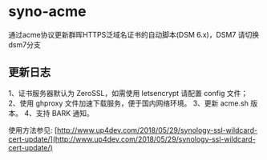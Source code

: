 # syno-acme
通过acme协议更新群晖HTTPS泛域名证书的自动脚本(DSM 6.x)，DSM7 请切换dsm7分支

## 更新日志
1、证书服务器默认为 ZeroSSL，如需使用 letsencrypt 请配置 config 文件；
2、使用 ghproxy 文件加速下载服务，便于国内网络环境。
3、更新 acme.sh 版本。
4、支持 BARK 通知。

使用方法参见: [http://www.up4dev.com/2018/05/29/synology-ssl-wildcard-cert-update/](http://www.up4dev.com/2018/05/29/synology-ssl-wildcard-cert-update/)
